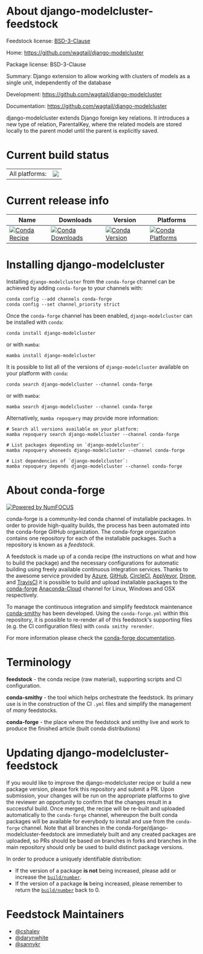 About django-modelcluster-feedstock
===================================

Feedstock license: [BSD-3-Clause](https://github.com/conda-forge/django-modelcluster-feedstock/blob/main/LICENSE.txt)

Home: https://github.com/wagtail/django-modelcluster

Package license: BSD-3-Clause

Summary: Django extension to allow working with clusters of models as a single unit, independently of the database

Development: https://github.com/wagtail/django-modelcluster

Documentation: https://github.com/wagtail/django-modelcluster

django-modelcluster extends Django foreign key relations. It
introduces a new type of relation, ParentalKey, where the
related models are stored locally to the parent model until
the parent is explicitly saved.


Current build status
====================


<table><tr><td>All platforms:</td>
    <td>
      <a href="https://dev.azure.com/conda-forge/feedstock-builds/_build/latest?definitionId=3836&branchName=main">
        <img src="https://dev.azure.com/conda-forge/feedstock-builds/_apis/build/status/django-modelcluster-feedstock?branchName=main">
      </a>
    </td>
  </tr>
</table>

Current release info
====================

| Name | Downloads | Version | Platforms |
| --- | --- | --- | --- |
| [![Conda Recipe](https://img.shields.io/badge/recipe-django--modelcluster-green.svg)](https://anaconda.org/conda-forge/django-modelcluster) | [![Conda Downloads](https://img.shields.io/conda/dn/conda-forge/django-modelcluster.svg)](https://anaconda.org/conda-forge/django-modelcluster) | [![Conda Version](https://img.shields.io/conda/vn/conda-forge/django-modelcluster.svg)](https://anaconda.org/conda-forge/django-modelcluster) | [![Conda Platforms](https://img.shields.io/conda/pn/conda-forge/django-modelcluster.svg)](https://anaconda.org/conda-forge/django-modelcluster) |

Installing django-modelcluster
==============================

Installing `django-modelcluster` from the `conda-forge` channel can be achieved by adding `conda-forge` to your channels with:

```
conda config --add channels conda-forge
conda config --set channel_priority strict
```

Once the `conda-forge` channel has been enabled, `django-modelcluster` can be installed with `conda`:

```
conda install django-modelcluster
```

or with `mamba`:

```
mamba install django-modelcluster
```

It is possible to list all of the versions of `django-modelcluster` available on your platform with `conda`:

```
conda search django-modelcluster --channel conda-forge
```

or with `mamba`:

```
mamba search django-modelcluster --channel conda-forge
```

Alternatively, `mamba repoquery` may provide more information:

```
# Search all versions available on your platform:
mamba repoquery search django-modelcluster --channel conda-forge

# List packages depending on `django-modelcluster`:
mamba repoquery whoneeds django-modelcluster --channel conda-forge

# List dependencies of `django-modelcluster`:
mamba repoquery depends django-modelcluster --channel conda-forge
```


About conda-forge
=================

[![Powered by
NumFOCUS](https://img.shields.io/badge/powered%20by-NumFOCUS-orange.svg?style=flat&colorA=E1523D&colorB=007D8A)](https://numfocus.org)

conda-forge is a community-led conda channel of installable packages.
In order to provide high-quality builds, the process has been automated into the
conda-forge GitHub organization. The conda-forge organization contains one repository
for each of the installable packages. Such a repository is known as a *feedstock*.

A feedstock is made up of a conda recipe (the instructions on what and how to build
the package) and the necessary configurations for automatic building using freely
available continuous integration services. Thanks to the awesome service provided by
[Azure](https://azure.microsoft.com/en-us/services/devops/), [GitHub](https://github.com/),
[CircleCI](https://circleci.com/), [AppVeyor](https://www.appveyor.com/),
[Drone](https://cloud.drone.io/welcome), and [TravisCI](https://travis-ci.com/)
it is possible to build and upload installable packages to the
[conda-forge](https://anaconda.org/conda-forge) [Anaconda-Cloud](https://anaconda.org/)
channel for Linux, Windows and OSX respectively.

To manage the continuous integration and simplify feedstock maintenance
[conda-smithy](https://github.com/conda-forge/conda-smithy) has been developed.
Using the ``conda-forge.yml`` within this repository, it is possible to re-render all of
this feedstock's supporting files (e.g. the CI configuration files) with ``conda smithy rerender``.

For more information please check the [conda-forge documentation](https://conda-forge.org/docs/).

Terminology
===========

**feedstock** - the conda recipe (raw material), supporting scripts and CI configuration.

**conda-smithy** - the tool which helps orchestrate the feedstock.
                   Its primary use is in the construction of the CI ``.yml`` files
                   and simplify the management of *many* feedstocks.

**conda-forge** - the place where the feedstock and smithy live and work to
                  produce the finished article (built conda distributions)


Updating django-modelcluster-feedstock
======================================

If you would like to improve the django-modelcluster recipe or build a new
package version, please fork this repository and submit a PR. Upon submission,
your changes will be run on the appropriate platforms to give the reviewer an
opportunity to confirm that the changes result in a successful build. Once
merged, the recipe will be re-built and uploaded automatically to the
`conda-forge` channel, whereupon the built conda packages will be available for
everybody to install and use from the `conda-forge` channel.
Note that all branches in the conda-forge/django-modelcluster-feedstock are
immediately built and any created packages are uploaded, so PRs should be based
on branches in forks and branches in the main repository should only be used to
build distinct package versions.

In order to produce a uniquely identifiable distribution:
 * If the version of a package **is not** being increased, please add or increase
   the [``build/number``](https://docs.conda.io/projects/conda-build/en/latest/resources/define-metadata.html#build-number-and-string).
 * If the version of a package **is** being increased, please remember to return
   the [``build/number``](https://docs.conda.io/projects/conda-build/en/latest/resources/define-metadata.html#build-number-and-string)
   back to 0.

Feedstock Maintainers
=====================

* [@cshaley](https://github.com/cshaley/)
* [@darynwhite](https://github.com/darynwhite/)
* [@sannykr](https://github.com/sannykr/)

